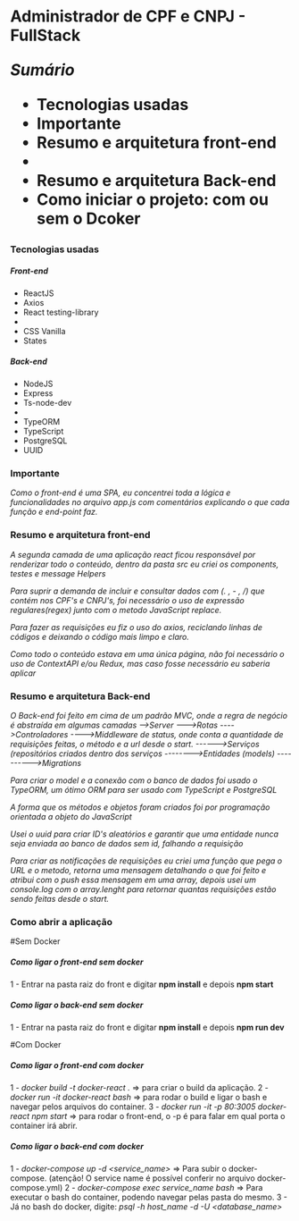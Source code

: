 <h1>Administrador de CPF e CNPJ - FullStack </div>

<em>Sumário</em>

<ul>
  <li>Tecnologias usadas</li>
  <li>Importante</li>
  <li>Resumo e arquitetura front-end<li>
  <li>Resumo e arquitetura Back-end</li>
  <li>Como iniciar o projeto: com ou sem o Dcoker</li>
</ul>


<h3>Tecnologias usadas</h5>

<h5>Front-end</h5>
<ul>
  <li>ReactJS</li>
  <li>Axios</li>
  <li>React testing-library<li>
  <li>CSS Vanilla</li>
  <li>States</li>
</ul>

<h5>Back-end</h5>
<ul>
  <li>NodeJS</li>
  <li>Express</li>
  <li>Ts-node-dev<li>
  <li>TypeORM</li>
  <li>TypeScript</li>
  <li>PostgreSQL</li>
  <li>UUID</li>
</ul>

<h3>Importante</h3>

<em>Como o front-end é uma SPA, eu concentrei toda a lógica e funcionalidades no arquivo app.js com comentários explicando o que cada função e end-point faz.</em>

<h3>Resumo e arquitetura front-end</h3>

<em>A segunda camada de uma aplicação react ficou responsável por renderizar todo o conteúdo, dentro da pasta src eu criei os components, testes e message Helpers</em>

<em>Para suprir a demanda de incluir e consultar dados com (. , - , /) que contém nos CPF's e CNPJ's, foi necessário o uso de expressão regulares(regex) junto com o metodo JavaScript replace.</em>

<em>Para fazer as requisições eu fiz o uso do axios, reciclando linhas de códigos e deixando o código mais limpo e claro.</em>

<em>Como todo o conteúdo estava em uma única página, não foi necessário o uso de ContextAPI e/ou Redux, mas caso fosse necessário eu saberia aplicar</em>

<h3>Resumo e arquitetura Back-end</h3>

<em>O Back-end foi feito em cima de um padrão MVC, onde a regra de negócio é abstraída em algumas camadas
-->Server
  --->Rotas
  ---->Controladores
  ---->Middleware de status, onde conta a quantidade de requisições feitas, o método e a url desde o start.
  ------>Serviços (repositórios criados dentro dos serviços
  -------->Entidades (models)
  ---------->Migrations
  </em>
  
  <em>Para criar o model e a conexão com o banco de dados foi usado o TypeORM, um ótimo ORM para ser usado com TypeScript e PostgreSQL</em>
  
  <em>A forma que os métodos e objetos foram criados foi por programação orientada a objeto do JavaScript</em>
  
  <em>Usei o uuid para criar ID's aleatórios e garantir que uma entidade nunca seja enviada ao banco de dados sem id, falhando a requisição</em>
  
  <em> Para criar as notificações de requisições eu criei uma função que pega o URL e o metodo, retorna uma mensagem detalhando o que foi feito e atribui com o push essa mensagem em uma array,
 depois usei um console.log com o array.lenght para retornar quantas requisições estão sendo feitas desde o start.</em>
 
 
 <h3>Como abrir a aplicação</h3>
 
  #Sem Docker
 <h5>Como ligar o front-end sem docker</h5>
 
 1 - Entrar na pasta raiz do front e digitar <strong>npm install</strong> e depois <strong>npm start</strong>
 
 <h5>Como ligar o back-end sem docker</h5>
 
 1 - Entrar na pasta raiz do front e digitar <strong>npm install</strong> e depois <strong>npm run dev</strong>
 
 #Com Docker
  <h5>Como ligar o front-end com docker</h5>
  
  1 - <em> docker build -t docker-react . </em> => para criar o build da aplicação.
  2 - <em> docker run -it docker-react bash </em> => para rodar o build e ligar o bash e navegar pelos arquivos do container.
  3 - <em> docker run -it -p 80:3005 docker-react npm start </em> => para rodar o front-end, o -p é para falar em qual porta o container irá abrir.
 
 <h5>Como ligar o back-end com docker</h5>
 
 1 - <em> docker-compose up -d <service_name> </em>  => Para subir o docker-compose. (atenção! O service name é possível conferir no arquivo docker-compose.yml)
 2 - <em> docker-compose exec service_name bash </em> => Para executar o bash do container, podendo navegar pelas pasta do mesmo.
 3 - Já no bash do docker, digite: <em> psql -h host_name -d <database> -U <database_name> </em>

